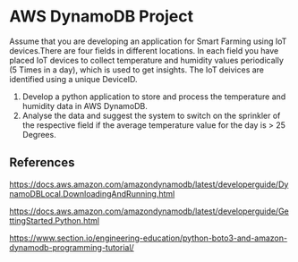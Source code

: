 # AWS DynamoDB Project

Assume that you are developing an application for Smart Farming using IoT devices.There are four fields in different locations. In each field you have placed IoT devices to collect temperature and humidity values periodically (5 Times in a day), which is used to get insights. The IoT deivices are identified using a unique DeviceID.
<br>
1. Develop a python application to store and process the temperature and humidity data in AWS DynamoDB.<br>
2. Analyse the data and suggest the system to switch on the sprinkler of the respective field if the average temperature value for the day is &gt; 25 Degrees.

## References
https://docs.aws.amazon.com/amazondynamodb/latest/developerguide/DynamoDBLocal.DownloadingAndRunning.html

https://docs.aws.amazon.com/amazondynamodb/latest/developerguide/GettingStarted.Python.html

https://www.section.io/engineering-education/python-boto3-and-amazon-dynamodb-programming-tutorial/
